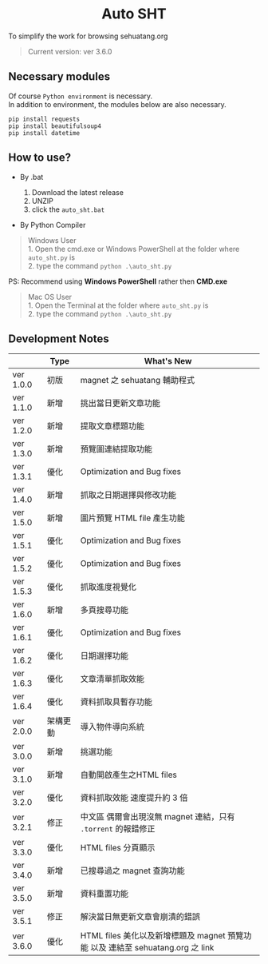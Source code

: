<h1 align="center">Auto SHT</h1>

To simplify the work for browsing sehuatang.org
>Current version: ver 3.6.0

## Necessary modules
Of course ``Python environment`` is necessary.<br>
In addition to environment, the modules below are also necessary.
```
pip install requests 
pip install beautifulsoup4
pip install datetime
```
## How to use?
- By .bat
	1. Download the latest release
	2. UNZIP
	3. click the `auto_sht.bat`

- By Python Compiler
> Windows User<br>
	1. Open the cmd.exe or Windows PowerShell at the folder where `auto_sht.py` is<br>
	2. type the command `python .\auto_sht.py`<br>
	
PS: Recommend using **Windows PowerShell** rather then **CMD.exe**

> Mac OS User<br>
	1. Open the Terminal at the folder where `auto_sht.py` is<br>
	2. type the command `python .\auto_sht.py`

## Development Notes

|           |  Type  |What's New                        
|-----------|--------|--------------------------
|ver 1.0.0  |初版    |magnet 之 sehuatang 輔助程式
|ver 1.1.0  |新增    |挑出當日更新文章功能      
|ver 1.2.0  |新增    |提取文章標題功能
|ver 1.3.0  |新增    |預覽圖連結提取功能
|ver 1.3.1  |優化    |Optimization and Bug fixes
|ver 1.4.0  |新增    |抓取之日期選擇與修改功能
|ver 1.5.0  |新增    |圖片預覽 HTML file 產生功能
|ver 1.5.1  |優化    |Optimization and Bug fixes
|ver 1.5.2  |優化    |Optimization and Bug fixes
|ver 1.5.3  |優化    |抓取進度視覺化
|ver 1.6.0  |新增    |多頁搜尋功能
|ver 1.6.1  |優化    |Optimization and Bug fixes
|ver 1.6.2  |優化    |日期選擇功能
|ver 1.6.3  |優化    |文章清單抓取效能
|ver 1.6.4  |優化    |資料抓取具暫存功能
|ver 2.0.0  |架構更動|導入物件導向系統
|ver 3.0.0  |新增    |挑選功能
|ver 3.1.0  |新增    |自動開啟產生之HTML files
|ver 3.2.0  |優化    |資料抓取效能 速度提升約 3 倍
|ver 3.2.1  |修正    |中文區 偶爾會出現沒無 magnet 連結，只有 `.torrent` 的報錯修正
|ver 3.3.0  |優化    |HTML files 分頁顯示
|ver 3.4.0  |新增    |已搜尋過之 magnet 查詢功能
|ver 3.5.0  |新增    |資料重置功能
|ver 3.5.1  |修正    |解決當日無更新文章會崩潰的錯誤
|ver 3.6.0  |優化    |HTML files 美化以及新增標題及 magnet 預覽功能 以及 連結至 sehuatang.org 之 link

